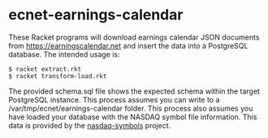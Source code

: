 # ecnet-earnings-calendar
These Racket programs will download earnings calendar JSON documents from https://earningscalendar.net and insert the
data into a PostgreSQL database. The intended usage is:

```
$ racket extract.rkt
$ racket transform-load.rkt
```

The provided schema.sql file shows the expected schema within the target PostgreSQL instance. This process assumes you 
can write to a /var/tmp/ecnet/earnings-calendar folder. This process also assumes you have loaded your database with the NASDAQ 
symbol file information. This data is provided by the [nasdaq-symbols](https://github.com/evdubs/nasdaq-symbols) project.

